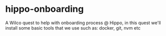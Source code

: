 # hippo-onboarding
A Wilco quest to help with onboarding process @ Hippo, in this quest we'll install some basic tools that we use such as: docker, git, nvm etc
